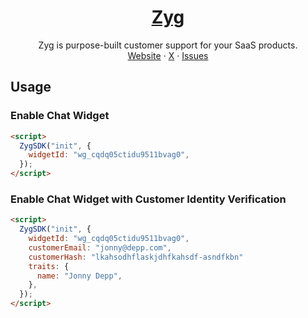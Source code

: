 <div align="center">
    <p align="center">
    <a href="https://www.zyg.ai">
        <h1 align="center">Zyg</h1>
    </a>
    <p align="center">
        Zyg is purpose-built customer support for your SaaS products.
        <br />
        <a href="https://www.zyg.ai">Website</a>
        ·
        <a href="https://x.com/_sanchitrk">X</a>
        ·
        <a href="https://github.com/zyghq/zyg/issues">Issues</a>
    </p>
    </p>
</div>

## Usage

### Enable Chat Widget

```html
<script>
  ZygSDK("init", {
    widgetId: "wg_cqdq05ctidu9511bvag0",
  });
</script>
```

### Enable Chat Widget with Customer Identity Verification

```html
<script>
  ZygSDK("init", {
    widgetId: "wg_cqdq05ctidu9511bvag0",
    customerEmail: "jonny@depp.com",
    customerHash: "lkahsodhflaskjdhfkahsdf-asndfkbn"
    traits: {
      name: "Jonny Depp",
    },
  });
</script>
```
